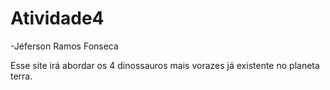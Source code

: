 # Atividade4
-Jéferson Ramos Fonseca

Esse site irá abordar os 4 dinossauros mais vorazes já existente no planeta terra.
